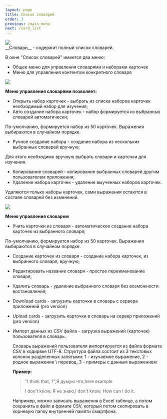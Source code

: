 ```yaml
---
layout: page
title: Список словарей
order: 3
previous: /main_menu
next: /card_list
---
```


<div class="pic-right"> 
    <img class="lc-img" src="{{ site.baseurl }}/public/images/dict_list.png"> 
</div>
__Словари__ - содержит полный список словарей.
 
 В окне "Список словарей"  имеется два меню:
  * Общее меню для управления словарями и наборами карточек
  * Меню для управления контентом конкретного словаря

<div class="pic-row"></div>
<div class="pic-row pic-right"> 
    <img class="lc-img" src="{{ site.baseurl }}/public/images/dicts_app_menu.png"> 
</div>

__Меню управления словарями позволяет:__
* Открыть набор карточек - выбрать из списка наборов карточек необходимый набор для изучения;
* Авто создание набора карточек - набор формируется из выбранных словарей автоматически;

 По-умолчанию, формируется набор из 50 карточек. Выражения выбираются в случайном порядке.
* Ручное создание набора - создание набора из нескольких выбранных словарей вручную; 

Для этого необходимо вручную выбрать словари и карточки для изучения.
* Копирование словарей - копирование выбранных словарей другим пользователем приложения;
* Удаление набора карточек - удаление выученных наборов карточек. 

Удаляются только наборы карточек, сами выражения остаются в составе словарей без изменений.   

<div class="pic-row"></div>
<div class="pic-right"> 
    <img class="lc-img" src="{{ site.baseurl }}/public/images/dict_menu.png"> 
</div>

__Меню управления словарем__
* Учить карточки из словаря - автоматическое создание набора карточек из выбранного словаря; 

По-умолчанию, формируется набор из 50 карточек. Выражения выбираются в случайном порядке.
* Создание карточек из словаря - создание набора карточек, из выбранного словаря, вручную;
* Редактировать название словаря - простое переименование словаря;
* Удалить словарь - удаление выбранного словаря без возможности востановления;
* Download cards - загрузить карточки в словарь с сервера приложений (pro version)
* Upload cards - загрузить карточки в словарь на сервер приложений (pro version)
* Импорт данных из CSV файла - загрузка выражений (карточек) пользователя в словарь.
  
  Словарь выражений пользователя импортируется из файла формата CSV в кодирвке UTF-8. 
  Структура файла состоит из 3 текстовых колонок разделенных запятыми: 
  1 - изучаемое выражение, 2 - родное выражение \ перевод, 3 - примеры с данным выражением
   
  **Пример:** 
  > "I think that, ?",Я думую что,here example
  >
  > I don't know, Я не знаю,I don't know. How can I do it.
    
  Например, можно записать выражения в Exсel таблице, а потом сохранить в файл в фрмате CSV, который потом скопировать 
  в корневую папку внутренней памяти смартфона.
